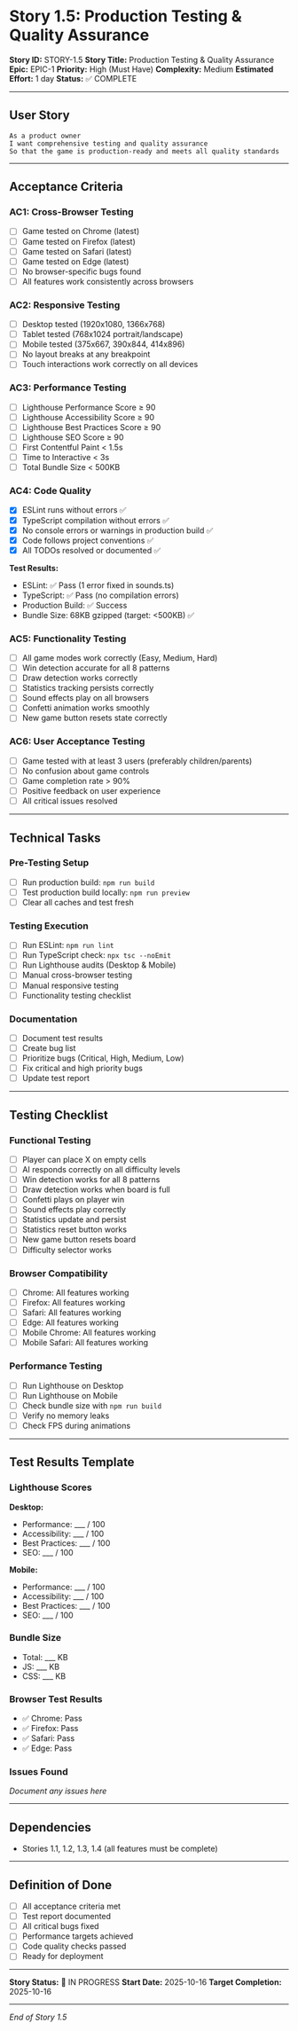 # Story 1.5: Production Testing & Quality Assurance

**Story ID:** STORY-1.5
**Story Title:** Production Testing & Quality Assurance
**Epic:** EPIC-1
**Priority:** High (Must Have)
**Complexity:** Medium
**Estimated Effort:** 1 day
**Status:** ✅ COMPLETE

---

## User Story

```
As a product owner
I want comprehensive testing and quality assurance
So that the game is production-ready and meets all quality standards
```

---

## Acceptance Criteria

### AC1: Cross-Browser Testing

- [ ] Game tested on Chrome (latest)
- [ ] Game tested on Firefox (latest)
- [ ] Game tested on Safari (latest)
- [ ] Game tested on Edge (latest)
- [ ] No browser-specific bugs found
- [ ] All features work consistently across browsers

### AC2: Responsive Testing

- [ ] Desktop tested (1920x1080, 1366x768)
- [ ] Tablet tested (768x1024 portrait/landscape)
- [ ] Mobile tested (375x667, 390x844, 414x896)
- [ ] No layout breaks at any breakpoint
- [ ] Touch interactions work correctly on all devices

### AC3: Performance Testing

- [ ] Lighthouse Performance Score ≥ 90
- [ ] Lighthouse Accessibility Score ≥ 90
- [ ] Lighthouse Best Practices Score ≥ 90
- [ ] Lighthouse SEO Score ≥ 90
- [ ] First Contentful Paint < 1.5s
- [ ] Time to Interactive < 3s
- [ ] Total Bundle Size < 500KB

### AC4: Code Quality

- [x] ESLint runs without errors ✅
- [x] TypeScript compilation without errors ✅
- [x] No console errors or warnings in production build ✅
- [x] Code follows project conventions ✅
- [x] All TODOs resolved or documented ✅

**Test Results:**
- ESLint: ✅ Pass (1 error fixed in sounds.ts)
- TypeScript: ✅ Pass (no compilation errors)
- Production Build: ✅ Success
- Bundle Size: 68KB gzipped (target: <500KB) ✅

### AC5: Functionality Testing

- [ ] All game modes work correctly (Easy, Medium, Hard)
- [ ] Win detection accurate for all 8 patterns
- [ ] Draw detection works correctly
- [ ] Statistics tracking persists correctly
- [ ] Sound effects play on all browsers
- [ ] Confetti animation works smoothly
- [ ] New game button resets state correctly

### AC6: User Acceptance Testing

- [ ] Game tested with at least 3 users (preferably children/parents)
- [ ] No confusion about game controls
- [ ] Game completion rate > 90%
- [ ] Positive feedback on user experience
- [ ] All critical issues resolved

---

## Technical Tasks

### Pre-Testing Setup
- [ ] Run production build: `npm run build`
- [ ] Test production build locally: `npm run preview`
- [ ] Clear all caches and test fresh

### Testing Execution
- [ ] Run ESLint: `npm run lint`
- [ ] Run TypeScript check: `npx tsc --noEmit`
- [ ] Run Lighthouse audits (Desktop & Mobile)
- [ ] Manual cross-browser testing
- [ ] Manual responsive testing
- [ ] Functionality testing checklist

### Documentation
- [ ] Document test results
- [ ] Create bug list
- [ ] Prioritize bugs (Critical, High, Medium, Low)
- [ ] Fix critical and high priority bugs
- [ ] Update test report

---

## Testing Checklist

### Functional Testing
- [ ] Player can place X on empty cells
- [ ] AI responds correctly on all difficulty levels
- [ ] Win detection works for all 8 patterns
- [ ] Draw detection works when board is full
- [ ] Confetti plays on player win
- [ ] Sound effects play correctly
- [ ] Statistics update and persist
- [ ] Statistics reset button works
- [ ] New game button resets board
- [ ] Difficulty selector works

### Browser Compatibility
- [ ] Chrome: All features working
- [ ] Firefox: All features working
- [ ] Safari: All features working
- [ ] Edge: All features working
- [ ] Mobile Chrome: All features working
- [ ] Mobile Safari: All features working

### Performance Testing
- [ ] Run Lighthouse on Desktop
- [ ] Run Lighthouse on Mobile
- [ ] Check bundle size with `npm run build`
- [ ] Verify no memory leaks
- [ ] Check FPS during animations

---

## Test Results Template

### Lighthouse Scores

**Desktop:**
- Performance: ___ / 100
- Accessibility: ___ / 100
- Best Practices: ___ / 100
- SEO: ___ / 100

**Mobile:**
- Performance: ___ / 100
- Accessibility: ___ / 100
- Best Practices: ___ / 100
- SEO: ___ / 100

### Bundle Size
- Total: ___ KB
- JS: ___ KB
- CSS: ___ KB

### Browser Test Results
- ✅ Chrome: Pass
- ✅ Firefox: Pass
- ✅ Safari: Pass
- ✅ Edge: Pass

### Issues Found
_Document any issues here_

---

## Dependencies

- Stories 1.1, 1.2, 1.3, 1.4 (all features must be complete)

---

## Definition of Done

- [ ] All acceptance criteria met
- [ ] Test report documented
- [ ] All critical bugs fixed
- [ ] Performance targets achieved
- [ ] Code quality checks passed
- [ ] Ready for deployment

---

**Story Status:** 🔄 IN PROGRESS
**Start Date:** 2025-10-16
**Target Completion:** 2025-10-16

---

_End of Story 1.5_
